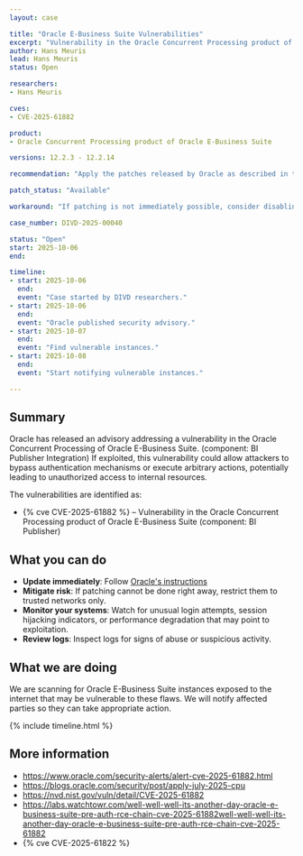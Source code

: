 ```yaml
---
layout: case

title: "Oracle E-Business Suite Vulnerabilities"
excerpt: "Vulnerability in the Oracle Concurrent Processing product of Oracle E-Business Suite could allow attackers to bypass security controls and gain unauthorized access."
author: Hans Meuris
lead: Hans Meuris
status: Open

researchers:
- Hans Meuris

cves: 
- CVE-2025-61882

product:
- Oracle Concurrent Processing product of Oracle E-Business Suite

versions: 12.2.3 - 12.2.14

recommendation: "Apply the patches released by Oracle as described in the official advisory. If patching is not possible immediately, restrict access."

patch_status: "Available"

workaround: "If patching is not immediately possible, consider disabling limiting access to trusted networks only."

case_number: DIVD-2025-00040

status: "Open"
start: 2025-10-06
end:

timeline:
- start: 2025-10-06
  end:
  event: "Case started by DIVD researchers."
- start: 2025-10-06
  end:
  event: "Oracle published security advisory."
- start: 2025-10-07
  end:
  event: "Find vulnerable instances."
- start: 2025-10-08
  end:
  event: "Start notifying vulnerable instances."

---
```


## Summary

Oracle has released an advisory addressing a vulnerability in the Oracle Concurrent Processing of Oracle E-Business Suite. (component: BI Publisher Integration) If exploited, this vulnerability could allow attackers to bypass authentication mechanisms or execute arbitrary actions, potentially leading to unauthorized access to internal resources.

The vulnerabilities are identified as:
- {% cve CVE-2025-61882 %} – Vulnerability in the Oracle Concurrent Processing product of Oracle E-Business Suite (component: BI Publisher)

## What you can do

- **Update immediately**: Follow [Oracle's instructions](https://www.oracle.com/security-alerts/alert-cve-2025-61882.html)
- **Mitigate risk**: If patching cannot be done right away, restrict them to trusted networks only.  
- **Monitor your systems**: Watch for unusual login attempts, session hijacking indicators, or performance degradation that may point to exploitation.  
- **Review logs**: Inspect logs for signs of abuse or suspicious activity.  

## What we are doing

We are scanning for Oracle E-Business Suite instances exposed to the internet that may be vulnerable to these flaws. We will notify affected parties so they can take appropriate action.

{% include timeline.html %}

## More information

* https://www.oracle.com/security-alerts/alert-cve-2025-61882.html
* https://blogs.oracle.com/security/post/apply-july-2025-cpu
* https://nvd.nist.gov/vuln/detail/CVE-2025-61882
* https://labs.watchtowr.com/well-well-well-its-another-day-oracle-e-business-suite-pre-auth-rce-chain-cve-2025-61882well-well-well-its-another-day-oracle-e-business-suite-pre-auth-rce-chain-cve-2025-61882
* {% cve CVE-2025-61822 %}

